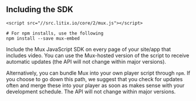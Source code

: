 ## Including the SDK

```
<script src="//src.litix.io/core/2/mux.js"></script>
```

```
# For npm installs, use the following
npm install --save mux-embed
```

Include the Mux JavaScript SDK on every page of your site/app that includes video. You can use the Mux-hosted version of the script to receive automatic updates (the API will not change within major versions).


Alternatively, you can bundle Mux into your own player script through `npm`. If you choose to go down this path, we suggest that you check for updates often and merge these into your player as soon as makes sense with your development schedule. The API will not change within major versions.

